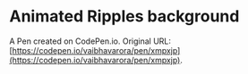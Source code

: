# Animated Ripples background 

A Pen created on CodePen.io. Original URL: [https://codepen.io/vaibhavarora/pen/xmpxjp](https://codepen.io/vaibhavarora/pen/xmpxjp).


